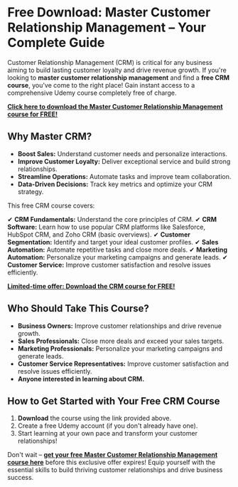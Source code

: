 # Free Download: Master Customer Relationship Management – Your Complete Guide

Customer Relationship Management (CRM) is critical for any business aiming to build lasting customer loyalty and drive revenue growth. If you're looking to **master customer relationship management** and find a **free CRM course**, you've come to the right place! Gain instant access to a comprehensive Udemy course completely free of charge.

[**Click here to download the Master Customer Relationship Management course for FREE!**](https://udemywork.com/master-customer-relationship-management)

## Why Master CRM?

*   **Boost Sales:** Understand customer needs and personalize interactions.
*   **Improve Customer Loyalty:** Deliver exceptional service and build strong relationships.
*   **Streamline Operations:** Automate tasks and improve team collaboration.
*   **Data-Driven Decisions:** Track key metrics and optimize your CRM strategy.

This free CRM course covers:

✔ **CRM Fundamentals:** Understand the core principles of CRM.
✔ **CRM Software:** Learn how to use popular CRM platforms like Salesforce, HubSpot CRM, and Zoho CRM (basic overviews).
✔ **Customer Segmentation:** Identify and target your ideal customer profiles.
✔ **Sales Automation:** Automate repetitive tasks and close more deals.
✔ **Marketing Automation:** Personalize your marketing campaigns and generate leads.
✔ **Customer Service:** Improve customer satisfaction and resolve issues efficiently.

[**Limited-time offer: Download the CRM course for FREE!**](https://udemywork.com/master-customer-relationship-management)

## Who Should Take This Course?

*   **Business Owners:** Improve customer relationships and drive revenue growth.
*   **Sales Professionals:** Close more deals and exceed your sales targets.
*   **Marketing Professionals:** Personalize your marketing campaigns and generate leads.
*   **Customer Service Representatives:** Improve customer satisfaction and resolve issues efficiently.
*   **Anyone interested in learning about CRM.**

## How to Get Started with Your Free CRM Course

1.  **Download** the course using the link provided above.
2.  Create a free Udemy account (if you don't already have one).
3.  Start learning at your own pace and transform your customer relationships!

Don't wait – **[get your free Master Customer Relationship Management course here](https://udemywork.com/master-customer-relationship-management)** before this exclusive offer expires! Equip yourself with the essential skills to build thriving customer relationships and drive business success.
